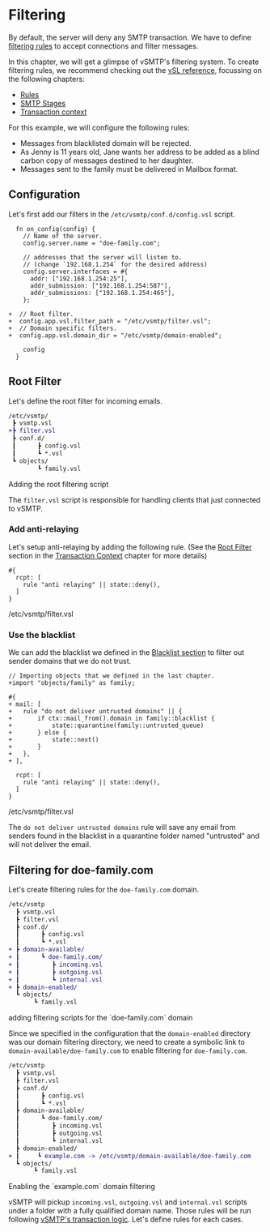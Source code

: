 # Filtering

By default, the server will deny any SMTP transaction. We have to define [filtering rules](../../filtering/rules.md) to accept connections and filter messages.

In this chapter, we will get a glimpse of vSMTP's filtering system. To create filtering rules, we recommend checking out the [vSL reference](../../filtering/vsl.md), focussing on the following chapters:
* [Rules](../../filtering/rules.md)
* [SMTP Stages](../../filtering/stages.md)
* [Transaction context](../../filtering/transaction.md)

For this example, we will configure the following rules:

- Messages from blacklisted domain will be rejected.
- As Jenny is 11 years old, Jane wants her address to be added as a blind carbon copy of messages destined to her daughter.
- Messages sent to the family must be delivered in Mailbox format.

## Configuration

Let's first add our filters in the `/etc/vsmtp/conf.d/config.vsl` script.

```diff,rust,ignore
  fn on_config(config) {
    // Name of the server.
    config.server.name = "doe-family.com";

    // addresses that the server will listen to.
    // (change `192.168.1.254` for the desired address)
    config.server.interfaces = #{
      addr: ["192.168.1.254:25"],
      addr_submission: ["192.168.1.254:587"],
      addr_submissions: ["192.168.1.254:465"],
    };

+  // Root filter.
+  config.app.vsl.filter_path = "/etc/vsmtp/filter.vsl";
+  // Domain specific filters.
+  config.app.vsl.domain_dir = "/etc/vsmtp/domain-enabled";

    config
  }
```

## Root Filter

Let's define the root filter for incoming emails.

```diff
/etc/vsmtp/
 ┣ vsmtp.vsl
+┣ filter.vsl
 ┣ conf.d/
 ┃      ┣ config.vsl
 ┃      ┗ *.vsl
 ┗ objects/
        ┗ family.vsl
```
<p class="ann"> Adding the root filtering script </p>

The `filter.vsl` script is responsible for handling clients that just connected to vSMTP.

### Add anti-relaying

Let's setup anti-relaying by adding the following rule. (See the [Root Filter](../../filtering/transaction.md#root-filter-⬜) section in the [Transaction Context](../../filtering/transaction.md) chapter for more details)

```
#{
  rcpt: [
    rule "anti relaying" || state::deny(),
  ]
}
```
<p class="ann"> /etc/vsmtp/filter.vsl </p>

### Use the blacklist

We can add the blacklist we defined in the [Blacklist section](basic.md#blacklist) to filter out sender domains that we do not trust.

```diff,rust,ignore
// Importing objects that we defined in the last chapter.
+import "objects/family" as family;

#{
+ mail: [
+   rule "do not deliver untrusted domains" || {
+       if ctx::mail_from().domain in family::blacklist {
+           state::quarantine(family::untrusted_queue)
+       } else {
+           state::next()
+       }
+   },
+ ],

  rcpt: [
    rule "anti relaying" || state::deny(),
  ]
}
```
<p class="ann"> /etc/vsmtp/filter.vsl </p>

The `do not deliver untrusted domains` rule will save any email from senders found in the blacklist in a quarantine folder named "untrusted" and will not deliver the email.

## Filtering for doe-family.com

Let's create filtering rules for the `doe-family.com` domain.

```diff
/etc/vsmtp
  ┣ vsmtp.vsl
  ┣ filter.vsl
  ┣ conf.d/
  ┃      ┣ config.vsl
  ┃      ┗ *.vsl
+ ┣ domain-available/
+ ┃      ┗ doe-family.com/
+ ┃         ┣ incoming.vsl
+ ┃         ┣ outgoing.vsl
+ ┃         ┗ internal.vsl
+ ┣ domain-enabled/
  ┗ objects/
       ┗ family.vsl
```
<p class="ann"> adding filtering scripts for the `doe-family.com` domain </p>

Since we specified in the configuration that the `domain-enabled` directory was our domain filtering directory, we need to create a symbolic link to `domain-available/doe-family.com` to enable filtering for `doe-family.com`.

```diff
/etc/vsmtp
  ┣ vsmtp.vsl
  ┣ filter.vsl
  ┣ conf.d/
  ┃      ┣ config.vsl
  ┃      ┗ *.vsl
  ┣ domain-available/
  ┃      ┗ doe-family.com/
  ┃         ┣ incoming.vsl
  ┃         ┣ outgoing.vsl
  ┃         ┗ internal.vsl
  ┣ domain-enabled/
+ ┃     ┗ example.com -> /etc/vsmtp/domain-available/doe-family.com
  ┗ objects/
       ┗ family.vsl
```
<p class="ann"> Enabling the `example.com` domain filtering </p>

vSMTP will pickup `incoming.vsl`, `outgoing.vsl` and `internal.vsl` scripts under a folder with a fully qualified domain name. Those rules will be run following [vSMTP's transaction logic](../../filtering/transaction.md). Let's define rules for each cases.

